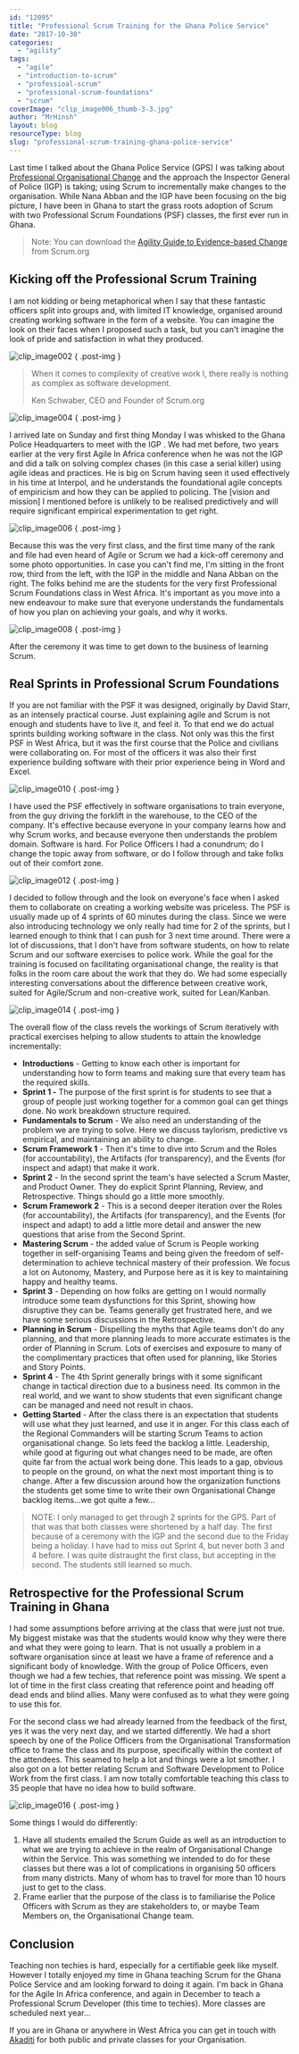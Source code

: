 ```yaml
---
id: "12095"
title: "Professional Scrum Training for the Ghana Police Service"
date: "2017-10-30"
categories:
  - "agility"
tags:
  - "agile"
  - "introduction-to-scrum"
  - "professioal-scrum"
  - "professional-scrum-foundations"
  - "scrum"
coverImage: "clip_image006_thumb-3-3.jpg"
author: "MrHinsh"
layout: blog
resourceType: blog
slug: "professional-scrum-training-ghana-police-service"
---
```


Last time I talked about the Ghana Police Service (GPS) I was talking about [Professional Organisational Change](https://nkdagility.com/professional-organisational-change-ghana-police-service/) and the approach the Inspector General of Police (IGP) is taking; using Scrum to incrementally make changes to the organisation. While Nana Abban and the IGP have been focusing on the big picture, I have been in Ghana to start the grass roots adoption of Scrum with two Professional Scrum Foundations (PSF) classes, the first ever run in Ghana.

> Note: You can download the [Agility Guide to Evidence-based Change](https://www.scrum.org/resources/agility-guide-evidence-based-change) from Scrum.org

## Kicking off the Professional Scrum Training

I am not kidding or being metaphorical when I say that these fantastic officers split into groups and, with limited IT knowledge, organised around creating working software in the form of a website. You can imagine the look on their faces when I proposed such a task, but you can't imagine the look of pride and satisfaction in what they produced.

![clip_image002](images/clip_image002-1-1.jpg "clip_image002")
{ .post-img }

> When it comes to complexity of creative work l, there really is nothing as complex as software development.
>
> Ken Schwaber, CEO and Founder of Scrum.org

![clip_image004](images/clip_image004_thumb-2-2.jpg "clip_image004")
{ .post-img }

I arrived late on Sunday and first thing Monday I was whisked to the Ghana Police Headquarters to meet with the IGP . We had met before, two years earlier at the very first Agile In Africa conference when he was not the IGP and did a talk on solving complex chases (in this case a serial killer) using agile ideas and practices. He is big on Scrum having seen it used effectively in his time at Interpol, and he understands the foundational agile concepts of empiricism and how they can be applied to policing. The \[vision and mission\] I mentioned before is unlikely to be realised predictively and will require significant empirical experimentation to get right.

![clip_image006](images/clip_image006_thumb-3-3.jpg "clip_image006")
{ .post-img }

Because this was the very first class, and the first time many of the rank and file had even heard of Agile or Scrum we had a kick-off ceremony and some photo opportunities. In case you can't find me, I'm sitting in the front row, third from the left, with the IGP in the middle and Nana Abban on the right. The folks behind me are the students for the very first Professional Scrum Foundations class in West Africa. It's important as you move into a new endeavour to make sure that everyone understands the fundamentals of how you plan on achieving your goals, and why it works.

![clip_image008](images/clip_image008_thumb-4-4.jpg "clip_image008")
{ .post-img }

After the ceremony it was time to get down to the business of learning Scrum.

## Real Sprints in Professional Scrum Foundations

If you are not familiar with the PSF it was designed, originally by David Starr, as an intensely practical course. Just explaining agile and Scrum is not enough and students have to live it, and feel it. To that end we do actual sprints building working software in the class. Not only was this the first PSF in West Africa, but it was the first course that the Police and civilians were collaborating on. For most of the officers it was also their first experience building software with their prior experience being in Word and Excel.

![clip_image010](images/clip_image010_thumb-5-5.jpg "clip_image010")
{ .post-img }

I have used the PSF effectively in software organisations to train everyone, from the guy driving the forklift in the warehouse, to the CEO of the company. It's effective because everyone in your company learns how and why Scrum works, and because everyone then understands the problem domain. Software is hard. For Police Officers I had a conundrum; do I change the topic away from software, or do I follow through and take folks out of their comfort zone.

![clip_image012](images/clip_image012_thumb-6-6.jpg "clip_image012")
{ .post-img }

I decided to follow through and the look on everyone's face when I asked them to collaborate on creating a working website was priceless. The PSF is usually made up of 4 sprints of 60 minutes during the class. Since we were also introducing technology we only really had time for 2 of the sprints, but I learned enough to think that I can push for 3 next time around. There were a lot of discussions, that I don't have from software students, on how to relate Scrum and our software exercises to police work. While the goal for the training is focused on facilitating organisational change, the reality is that folks in the room care about the work that they do. We had some especially interesting conversations about the difference between creative work, suited for Agile/Scrum and non-creative work, suited for Lean/Kanban.

![clip_image014](images/clip_image014_thumb-7-7.jpg "clip_image014")
{ .post-img }

The overall flow of the class revels the workings of Scrum iteratively with practical exercises helping to allow students to attain the knowledge incrementally:

- **Introductions** - Getting to know each other is important for understanding how to form teams and making sure that every team has the required skills.
- **Sprint 1 -** The purpose of the first sprint is for students to see that a group of people just working together for a common goal can get things done. No work breakdown structure required.
- **Fundamentals to Scrum** - We also need an understanding of the problem we are trying to solve. Here we discuss taylorism, predictive vs empirical, and maintaining an ability to change.
- **Scrum Framework 1** - Then it's time to dive into Scrum and the Roles (for accountability), the Artifacts (for transparency), and the Events (for inspect and adapt) that make it work.
- **Sprint 2** - In the second sprint the team's have selected a Scrum Master, and Product Owner. They do explicit Sprint Planning, Review, and Retrospective. Things should go a little more smoothly.
- **Scrum Framework 2** - This is a second deeper iteration over the Roles (for accountability), the Artifacts (for transparency), and the Events (for inspect and adapt) to add a little more detail and answer the new questions that arise from the Second Sprint.
- **Mastering Scrum** - the added value of Scrum is People working together in self-organising Teams and being given the freedom of self-determination to achieve technical mastery of their profession. We focus a lot on Autonomy, Mastery, and Purpose here as it is key to maintaining happy and healthy teams.
- **Sprint 3** - Depending on how folks are getting on I would normally introduce some team dysfunctions for this Sprint, showing how disruptive they can be. Teams generally get frustrated here, and we have some serious discussions in the Retrospective.
- **Planning in Scrum** - Dispelling the myths that Agile teams don't do any planning, and that more planning leads to more accurate estimates is the order of Planning in Scrum. Lots of exercises and exposure to many of the complimentary practices that often used for planning, like Stories and Story Points.
- **Sprint 4** - The 4th Sprint generally brings with it some significant change in tactical direction due to a business need. Its common in the real world, and we want to show students that even significant change can be managed and need not result in chaos.
- **Getting Started** - After the class there is an expectation that students will use what they just learned, and use it in anger. For this class each of the Regional Commanders will be starting Scrum Teams to action organisational change. So lets feed the backlog a little. Leadership, while good at figuring out what changes need to be made, are often quite far from the actual work being done. This leads to a gap, obvious to people on the ground, on what the next most important thing is to change. After a few discussion around how the organization functions the students get some time to write their own Organisational Change backlog items...we got quite a few...

> NOTE: I only managed to get through 2 sprints for the GPS. Part of that was that both classes were shortened by a half day. The first because of a ceremony with the IGP and the second due to the Friday being a holiday. I have had to miss out Sprint 4, but never both 3 and 4 before. I was quite distraught the first class, but accepting in the second. The students still learned so much.

## Retrospective for the Professional Scrum Training in Ghana

I had some assumptions before arriving at the class that were just not true. My biggest mistake was that the students would know why they were there and what they were going to learn. That is not usually a problem in a software organisation since at least we have a frame of reference and a significant body of knowledge. With the group of Police Officers, even though we had a few techies, that reference point was missing. We spent a lot of time in the first class creating that reference point and heading off dead ends and blind allies. Many were confused as to what they were going to use this for.

For the second class we had already learned from the feedback of the first, yes it was the very next day, and we started differently. We had a short speech by one of the Police Officers from the Organisational Transformation office to frame the class and its purpose, specifically within the context of the attendees. This seamed to help a lot and things were a lot smother. I also got on a lot better relating Scrum and Software Development to Police Work from the first class. I am now totally comfortable teaching this class to 35 people that have no idea how to build software.

![clip_image016](images/clip_image016_thumb-8-8.jpg "clip_image016")
{ .post-img }

Some things I would do differently:

1. Have all students emailed the Scrum Guide as well as an introduction to what we are trying to achieve in the realm of Organisational Change within the Service. This was something we intended to do for these classes but there was a lot of complications in organising 50 officers from many districts. Many of whom has to travel for more than 10 hours just to get to the class.
2. Frame earlier that the purpose of the class is to familiarise the Police Officers with Scrum as they are stakeholders to, or maybe Team Members on, the Organisational Change team.

## Conclusion

Teaching non techies is hard, especially for a certifiable geek like myself. However I totally enjoyed my time in Ghana teaching Scrum for the Ghana Police Service and am looking forward to doing it again. I'm back in Ghana for the Agile In Africa conference, and again in December to teach a Professional Scrum Developer (this time to techies). More classes are scheduled next year...

If you are in Ghana or anywhere in West Africa you can get in touch with [Akaditi](http://www.akaditi.com/) for both public and private classes for your Organisation.
